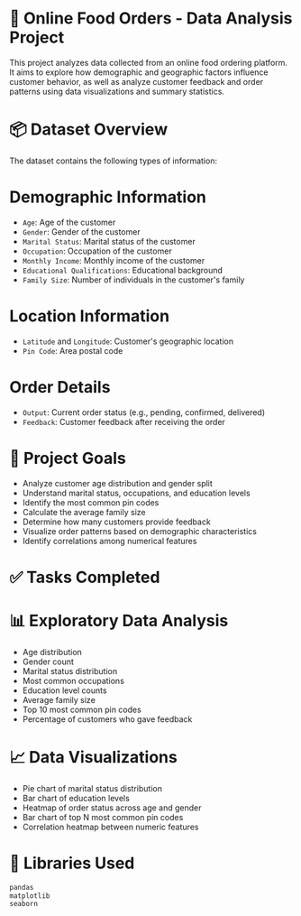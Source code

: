 # 🛵 Online Food Orders - Data Analysis Project

This project analyzes data collected from an online food ordering platform. It aims to explore how demographic and geographic factors influence customer behavior, as well as analyze customer feedback and order patterns using data visualizations and summary statistics.

#  📦 Dataset Overview

The dataset contains the following types of information:

# Demographic Information
- `Age`: Age of the customer
- `Gender`: Gender of the customer
- `Marital Status`: Marital status of the customer
- `Occupation`: Occupation of the customer
- `Monthly Income`: Monthly income of the customer
- `Educational Qualifications`: Educational background
- `Family Size`: Number of individuals in the customer's family

# Location Information
- `Latitude` and `Longitude`: Customer's geographic location
- `Pin Code`: Area postal code

# Order Details
- `Output`: Current order status (e.g., pending, confirmed, delivered)
- `Feedback`: Customer feedback after receiving the order
  
# 🎯 Project Goals

- Analyze customer age distribution and gender split  
- Understand marital status, occupations, and education levels  
- Identify the most common pin codes  
- Calculate the average family size  
- Determine how many customers provide feedback  
- Visualize order patterns based on demographic characteristics  
- Identify correlations among numerical features  

# ✅ Tasks Completed

# 📊 Exploratory Data Analysis
- Age distribution
- Gender count
- Marital status distribution
- Most common occupations
- Education level counts
- Average family size
- Top 10 most common pin codes
- Percentage of customers who gave feedback

# 📈 Data Visualizations
- Pie chart of marital status distribution
- Bar chart of education levels
- Heatmap of order status across age and gender
- Bar chart of top N most common pin codes
- Correlation heatmap between numeric features

# 🧰 Libraries Used

```python
pandas  
matplotlib  
seaborn
